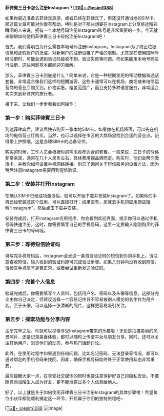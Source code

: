 **菲律賓三日卡怎么注册Instagram？[[TG💪+ @esim1088](https://t.me/s/esim1088)]**

如果你最近准备去菲律宾旅游，或者已经在菲律宾了，但还没开通当地的SIM卡，那这篇文章可能对你很有帮助。特别是对于那些想要在Instagram上分享旅途精彩瞬间的人来说，拥有一个本地号码注册Instagram账号是非常重要的一步。今天就来聊聊如何使用菲律賓三日卡轻松注册Instagram吧！

首先，我们得明白为什么需要本地号码注册Instagram。Instagram为了防止垃圾信息和虚假账户的泛滥，对新用户的注册设置了严格的限制。尤其是在使用国际号码注册时，可能会遇到验证码接收不到、验证失败等问题。而如果能用本地号码进行注册，这些问题基本都能迎刃而解。

那么，菲律賓三日卡到底是什么？简单来说，它是一种短期使用的移动数据和通话套餐，非常适合像我们这样的短期游客。这些卡通常可以在机场、商场或者电信运营商的营业厅购买到。价格实惠，覆盖范围广，而且支持多种语言服务，非常适合初次来到菲律宾的旅行者。

接下来，让我们一步步看看如何操作：

### 第一步：购买菲律賓三日卡

到达菲律宾后，建议尽快去购买一张本地SIM卡。如果你在机场降落，可以先在机场的电信营业厅购买。当然，也可以选择在市区的大商场里找到合适的营业点。记得带上护照哦，这是办理SIM卡的必备证件。

购买的时候，工作人员会根据你的需求推荐适合的套餐。一般来说，三日卡的价格非常亲民，通常在几十人民币左右，具体费用视品牌而定。购买时，他们会帮你激活卡，并教你如何设置手机网络连接。别忘了询问关于短信服务的设置方法，因为稍后注册Instagram需要用到短信验证。

### 第二步：安装并打开Instagram

在确认SIM卡已经成功激活后，就可以开始下载并安装Instagram了。如果你的手机已经安装过这个应用，可以直接打开；如果没有，那就去手机的应用商店搜索“Instagram”，然后点击下载并安装。

安装完成后，打开Instagram应用程序。你会看到欢迎界面，提示你可以通过手机号码快速注册。这时，你需要填写自己的手机号码，这里一定要输入刚刚购买的菲律賓三日卡的号码哦。

### 第三步：等待短信验证码

填写完手机号码后，Instagram会发送一条包含验证码的短信到你的手机上。请注意查收短信，输入收到的验证码即可完成验证步骤。如果几分钟内没有收到短信，请检查手机信号是否正常，或者尝试重新发送验证码。

### 第四步：完善个人信息

验证完成后，你需要填写个人资料，包括用户名、密码以及头像等信息。这部分完全由你自己决定，但建议选择一个容易记住且不容易被别人模仿的名字作为用户名。至于头像，可以选择一张清晰的照片，这样更容易吸引关注。

### 第五步：探索功能与分享内容

注册完毕之后，你就可以尽情享受Instagram带来的乐趣啦！无论是拍摄美丽的风景照片，还是记录美食体验，都可以随时上传至平台与朋友分享。同时，还可以关注其他用户，浏览他们的动态，参与热门话题讨论。

此外，在使用过程中如果遇到任何问题，比如忘记密码、无法登录等情况，都可以通过绑定的手机号码来找回。因此，确保手机号码始终处于正常使用状态非常重要。

最后提醒大家一点，在享受社交媒体的同时也要注意保护好自己的隐私安全。不要随意添加陌生人成为好友，更不能泄露过多个人信息给他人。

好了，以上就是关于如何使用菲律賓三日卡注册Instagram的具体步骤啦！希望每位小伙伴都能顺利搞定这一环节，开启属于你们的独特旅程吧~

[[TG💪+ @esim1088](https://t.me/s/esim1088) ![Image](https://i.postimg.cc/4NQfJmqS/Snipaste-2025-05-13-00-14-12.png)]